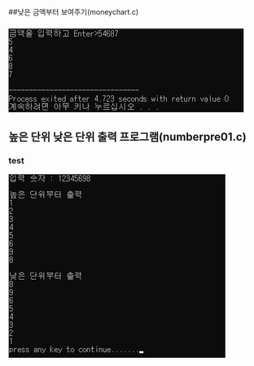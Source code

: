 ##낮은 금액부터 보여주기(moneychart.c)
###
![낮은 금액부터 보여주기](./img/moneychart01.png)

## 높은 단위 낮은 단위 출력 프로그램(numberpre01.c)
### test

![이미지 이름 입력하기](./img/highlow.png)
